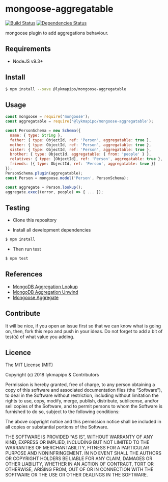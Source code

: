 # mongoose-aggregatable

[![Build Status](https://travis-ci.org/lykmapipo/mongoose-aggregatable.svg?branch=master)](https://travis-ci.org/lykmapipo/mongoose-aggregatable)
[![Dependencies Status](https://david-dm.org/lykmapipo/mongoose-aggregatable/status.svg)](https://david-dm.org/lykmapipo/mongoose-aggregatable)

mongoose plugin to add aggregations behaviour. 

## Requirements

- NodeJS v9.3+

## Install
```sh
$ npm install --save @lykmapipo/mongoose-aggregatable
```

## Usage

```javascript
const mongoose = require('mongoose');
const aggregatable = require('@lykmapipo/mongoose-aggregatable');

const PersonSchema = new Schema({
  name: { type: String },
  father: { type: ObjectId, ref: 'Person', aggregatable: true },
  mother: { type: ObjectId, ref: 'Person', aggregatable: true },
  sister: { type: ObjectId, ref: 'Person', aggregatable: true },
  brother: { type: ObjectId, aggregatable: { from: 'people' } },
  relatives: { type: [ObjectId], ref: 'Person', aggregatable: true },
  friends: [{ type: ObjectId, ref: 'Person', aggregatable: true }]
});
PersonSchema.plugin(aggregatable);
const Person = mongoose.model('Person', PersonSchema);

const aggregate = Person.lookup();
aggregate.exec((error, people) => { ... });

```

## Testing
* Clone this repository

* Install all development dependencies
```sh
$ npm install
```
* Then run test
```sh
$ npm test
```

## References
- [MongoDB Aggregation Lookup](https://docs.mongodb.com/manual/reference/operator/aggregation/lookup/)
- [MongoDB Aggregation Unwind](https://docs.mongodb.com/manual/reference/operator/aggregation/unwind/)
- [Mongoose Aggregate](https://mongoosejs.com/docs/api.html#Aggregate)


## Contribute
It will be nice, if you open an issue first so that we can know what is going on, then, fork this repo and push in your ideas. Do not forget to add a bit of test(s) of what value you adding.


## Licence
The MIT License (MIT)

Copyright (c) 2018 lykmapipo & Contributors

Permission is hereby granted, free of charge, to any person obtaining a copy of this software and associated documentation files (the “Software”), to deal in the Software without restriction, including without limitation the rights to use, copy, modify, merge, publish, distribute, sublicense, and/or sell copies of the Software, and to permit persons to whom the Software is furnished to do so, subject to the following conditions:

The above copyright notice and this permission notice shall be included in all copies or substantial portions of the Software.

THE SOFTWARE IS PROVIDED “AS IS”, WITHOUT WARRANTY OF ANY KIND, EXPRESS OR IMPLIED, INCLUDING BUT NOT LIMITED TO THE WARRANTIES OF MERCHANTABILITY, FITNESS FOR A PARTICULAR PURPOSE AND NONINFRINGEMENT. IN NO EVENT SHALL THE AUTHORS OR COPYRIGHT HOLDERS BE LIABLE FOR ANY CLAIM, DAMAGES OR OTHER LIABILITY, WHETHER IN AN ACTION OF CONTRACT, TORT OR OTHERWISE, ARISING FROM, OUT OF OR IN CONNECTION WITH THE SOFTWARE OR THE USE OR OTHER DEALINGS IN THE SOFTWARE. 